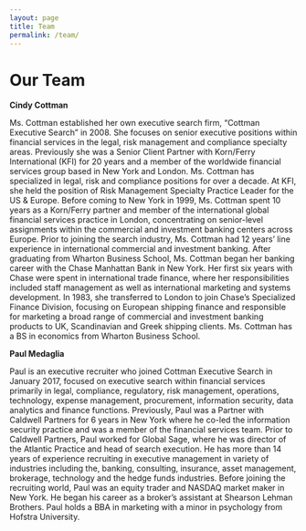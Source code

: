 ```yaml
---
layout: page
title: Team
permalink: /team/
---
```

<h1>Our Team</h1>
<div class="col-sm-6">
<p><strong>Cindy Cottman</strong></p>
<p>Ms. Cottman established her own executive search firm, “Cottman Executive Search” in 2008. She focuses on senior executive positions within financial services in the legal, risk management and compliance specialty areas. Previously she was a Senior Client Partner with Korn/Ferry International (KFI) for 20 years and a member of the worldwide financial services group based in New York and London. Ms. Cottman has specialized in legal, risk and compliance positions for over a decade. At KFI, she held the position of Risk Management Specialty Practice Leader for the US & Europe. Before coming to New York in 1999, Ms. Cottman spent 10 years as a Korn/Ferry partner and member of the international global financial services practice in London, concentrating on senior-level assignments within the commercial and investment banking centers across Europe. Prior to joining the search industry, Ms. Cottman had 12 years’ line experience in international commercial and investment banking. After graduating from Wharton Business School, Ms. Cottman began her banking career with the Chase Manhattan Bank in New York. Her first six years with Chase were spent in international trade finance, where her responsibilities included staff management as well as international marketing and systems development. In 1983, she transferred to London to join Chase’s Specialized Finance Division, focusing on European shipping finance and responsible for marketing a broad range of commercial and investment banking products to UK, Scandinavian and Greek shipping clients. Ms. Cottman has a BS in economics from Wharton Business School.</p>
</div>


<div class="col-sm-6">
<p><strong>Paul Medaglia</strong></p>
<p>Paul is an executive recruiter who joined Cottman Executive Search in January 2017, focused on executive search within financial services primarily in legal, compliance, regulatory, risk management, operations, technology, expense management, procurement, information security, data analytics and finance functions. Previously, Paul was a Partner with Caldwell Partners for 6 years in New York where he co-led the information security practice and was a member of the financial services team. Prior to Caldwell Partners, Paul worked for Global Sage, where he was director of the Atlantic Practice and head of search execution. He has more than 14 years of experience recruiting in executive management in variety of industries including the, banking, consulting, insurance, asset management, brokerage, technology and the hedge funds industries. Before joining the recruiting world, Paul was an equity trader and NASDAQ market maker in New York. He began his career as a broker’s assistant at Shearson Lehman Brothers. Paul holds a BBA in marketing with a minor in psychology from Hofstra University.</p>
</div>
